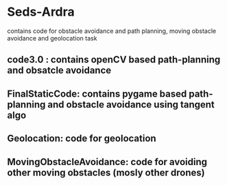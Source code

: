 # Seds-Ardra
contains code for obstacle avoidance and path planning, moving obstacle avoidance and geolocation task

## code3.0 : contains openCV based path-planning and obsatcle avoidance 
## FinalStaticCode: contains pygame based path-planning and obstacle avoidance using tangent algo
## Geolocation: code for geolocation
## MovingObstacleAvoidance: code for avoiding other moving obstacles (mosly other drones)
